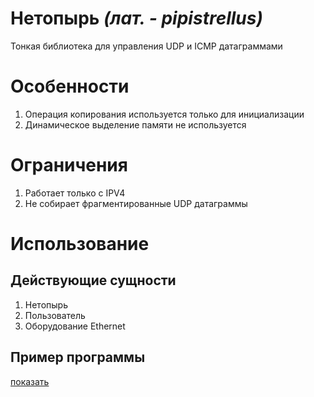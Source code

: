 # Нетопырь *(лат. - pipistrellus)*

Тонкая библиотека для управления UDP и ICMP датаграммами

# Особенности

1. Операция копирования используется только для инициализации
2. Динамическое выделение памяти не используется

# Ограничения

1. Работает только с IPV4
2. Не собирает фрагментированные UDP датаграммы

# Использование

## Действующие сущности

1. Нетопырь
2. Пользователь
3. Оборудование Ethernet

## Пример программы

[показать](https://github.com/xrombik/Pipistrellus/blob/main/main.c)
